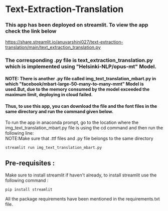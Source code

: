 # Text-Extraction-Translation

### This app has been deployed on streamlit. To view the app check the link below <br>
https://share.streamlit.io/anuvarshini027/text-extraction-translation/main/text_extraction_translation.py<br>
### The corresponding .py file is text_extraction_translation.py which is implemented using "Helsinki-NLP/opus-mt" Model.

#### NOTE: There is another .py file called img_text_translation_mbart.py in which "facebook/mbart-large-50-many-to-many-mmt" Model is used.But, due to the memory consumed by the model exceeded the maximum limit, deploying in cloud failed.<br>
#### Thus, to use this app, you can download the file and the font files in the same directory and run the command given below.

To run the app in anaconda prompt, go to the location where the img_text_translation_mbart.py file is using the cd command and then run the following line:<br>
NOTE:Make sure that .ttf files and .py file belongs to the same directory
```
streamlit run img_text_translation_mbart.py
```
## Pre-requisites :

Make sure to install streamlit if haven't already, to install streamlit use the following command :

```
pip install streamlit
```
All the package requirements have been mentioned in the requirements.txt file. 


## Step-by-Step Approach:

 -Text Extraction from Image using easyocr<br>
 -Inpainting the Image(so that the translated text can be replaced)<br>
 -Translating the extracted text(using hugging-face transformers)<br>
 -Printing translated text back on Image <br>

## Output

### Input Image

![image](https://user-images.githubusercontent.com/60288450/158811169-d3545bec-52c8-488b-ad25-6b005b501571.png)

### Inpainted Image

![image](https://user-images.githubusercontent.com/60288450/158811400-a79a42c0-1dd9-4212-8f43-29b19af53154.png)
